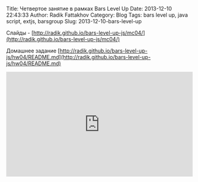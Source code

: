 Title: Четвертое занятие в рамках Bars Level Up
Date: 2013-12-10 22:43:33
Author: Radik Fattakhov
Category: Blog
Tags: bars level up, java script, extjs, barsgroup
Slug: 2013-12-10-bars-level-up

Слайды - [http://radik.github.io/bars-level-up-js/mc04/](http://radik.github.io/bars-level-up-js/mc04/)

Домашнее задание [http://radik.github.io/bars-level-up-js/hw04/README.md](http://radik.github.io/bars-level-up-js/hw04/README.md)

<iframe width="500" height="281" id="youtube_iframe" src="https://www.youtube.com/embed/ekLFggF0Tzk?feature=oembed&amp;enablejsapi=1&amp;origin=http://safe.txmblr.com&amp;wmode=opaque" frameborder="0" allowfullscreen></iframe>
